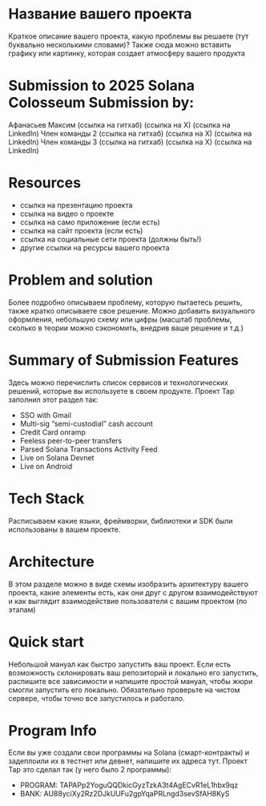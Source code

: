 # Название вашего проекта
Краткое описание вашего проекта, какую проблемы вы решаете (тут буквально несколькими словами)?
Также сюда можно вставить графику или картинку, которая создает атмосферу вашего продукта

# Submission to 2025 Solana Colosseum Submission by:
Афанасьев Максим (ссылка на гитхаб) (ссылка на Х) (ссылка на LinkedIn)
Член команды 2 (ссылка на гитхаб) (ссылка на Х) (ссылка на LinkedIn)
Член команды 3 (ссылка на гитхаб) (ссылка на Х) (ссылка на LinkedIn)

# Resources
- ссылка на презентацию проекта
- ссылка на видео о проекте
- ссылка на само приложение (если есть)
- ссылка на сайт проекта (если есть)
- ссылка на социальные сети проекта (должны быть!)
- другие ссылки на ресурсы вашего проекта

# Problem and solution
Более подробно описываем проблему, которую пытаетесь решить, также кратко описываете свое решение. Можно добавить визуального оформления, небольшую схему или цифры (масштаб проблемы, сколько в теории можно сэкономить, внедрив ваше решение и т.д.)

# Summary of Submission Features
Здесь можно перечислить список сервисов и технологических решений, которые вы используете в своем продукте.
Проект Tap заполнил этот раздел так:
   - SSO with Gmail
   - Multi-sig “semi-custodial” cash account
   - Credit Card onramp
   - Feeless peer-to-peer transfers
   - Parsed Solana Transactions Activity Feed
   - Live on Solana Devnet
   - Live on Android

# Tech Stack
Расписываем какие языки, фреймворки, библиотеки и SDK были использованы в вашем проекте.

# Architecture
В этом разделе можно в виде схемы изобразить архитектуру вашего проекта, какие элементы есть, как они друг с другом взаимодействуют и как выглядит взаимодействие пользователя с вашим проектом (по этапам)

# Quick start
Небольшой мануал как быстро запустить ваш проект. Если есть возможность склонировать ваш репозиторий и локально его запустить, распишите все зависимости и напишите простой мануал, чтобы жюри смогли запустить его локально. Обязательно проверьте на чистом сервере, чтобы точно все запустилось и работало.

# Program Info
Если вы уже создали свои программы на Solana (смарт-контракты) и задеплоили их в тестнет или девнет, напишите их адреса тут. Проект Tap это сделал так (у него было 2 программы):
 - PROGRAM: TAPAPp2YoguQQDkicGyzTzkA3t4AgECvR1eL1hbx9qz
 - BANK: AU88yciXy2Rz2DJkUUFu2gpYqaPRLngd3sevSfAH8KyS
